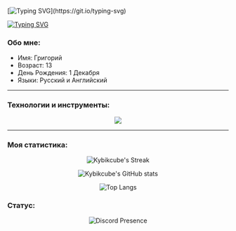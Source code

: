 [![Typing SVG](https://readme-typing-svg.herokuapp.com?color=%e292ee&lines=Привет!+Меня+зовут+Григорий!)](https://git.io/typing-svg)

[![Typing SVG](https://readme-typing-svg.herokuapp.com?color=%e292ee&lines=1+проект+в+неделю)](https://git.io/typing-svg)


### Обо мне:

- Имя: Григорий
- Возраст: 13
- День Рождения: 1 Декабря
- Языки: Русский и Английский

---

### Технологии и инструменты:

<p align="center">
  <a href="https://skillicons.dev">
    <img src="https://skillicons.dev/icons?i=bash,cloudflare,css,discord,bots,flask,git,github,gmail,html,js,linux,mysql,nodejs,npm,ps,py,sqlite,stackoverflow,ubuntu,vscode,windows,&perline=10" />
  </a>
</p>

---

### Моя статистика:

<p align="center">
  <img src="https://github-readme-streak-stats.herokuapp.com/?user=Kybikcube&theme=bear" alt="Kybikcube's Streak" />
</p>

<p align="center">
  <img src="https://github-readme-stats.vercel.app/api?username=Kybikcube&show_icons=true&theme=bear" alt="Kybikcube's GitHub stats" />
</p>

<p align="center">
  <img src="https://github-readme-stats.vercel.app/api/top-langs/?username=Kybikcube&layout=compact&theme=bear" alt="Top Langs" />
</p>

### Статус:

<p align="center">
  <img src="https://lanyard.cnrad.dev/api/939055674615287838" alt="Discord Presence" />
</p>


